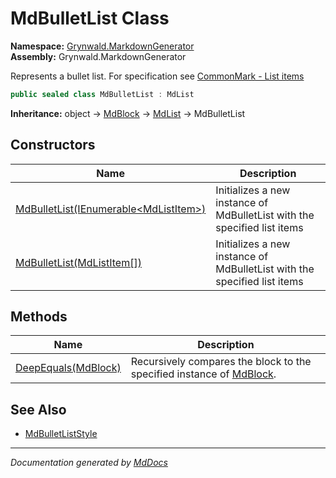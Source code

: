 ﻿<!--  
  <auto-generated>   
    The contents of this file were generated by a tool.  
    Changes to this file may be list if the file is regenerated  
  </auto-generated>   
-->

# MdBulletList Class

**Namespace:** [Grynwald.MarkdownGenerator](../index.md)  
**Assembly:** Grynwald.MarkdownGenerator

Represents a bullet list. For specification see [CommonMark \- List items](https://spec.commonmark.org/0.28/#list-items)

```csharp
public sealed class MdBulletList : MdList
```

**Inheritance:** object → [MdBlock](../MdBlock/index.md) → [MdList](../MdList/index.md) → MdBulletList

## Constructors

| Name                                                                                               | Description                                                              |
| -------------------------------------------------------------------------------------------------- | ------------------------------------------------------------------------ |
| [MdBulletList(IEnumerable\<MdListItem\>)](constructors/index.md#mdbulletlistienumerablemdlistitem) | Initializes a new instance of MdBulletList with the specified list items |
| [MdBulletList(MdListItem\[\])](constructors/index.md#mdbulletlistmdlistitem)                       | Initializes a new instance of MdBulletList with the specified list items |

## Methods

| Name                                         | Description                                                                                 |
| -------------------------------------------- | ------------------------------------------------------------------------------------------- |
| [DeepEquals(MdBlock)](methods/DeepEquals.md) | Recursively compares the block to the specified instance of [MdBlock](../MdBlock/index.md). |

## See Also

- [MdBulletListStyle](../MdBulletListStyle/index.md)

___

*Documentation generated by [MdDocs](https://github.com/ap0llo/mddocs)*
